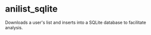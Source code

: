 # anilist_sqlite
Downloads a user's list and inserts into a SQLite database to facilitate analysis.

